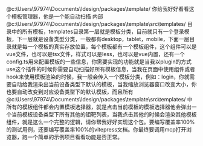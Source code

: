@c:\Users\97974\Documents\ldesign/packages\template/ 你给我好好看看这个模板管理器，他是一个能自动扫描 内部 @c:\Users\97974\Documents\ldesign/packages\template\src\templates/ 目录中的所有模板，templates目录第一层就是模板分类，目前就只有一个登录模板，下一层就是设备类型分类，一般都有desktop，tablet，mobile，下面一层目录就是每一个模板的真实存放位置，每个模板都有一个模板组件，这个组件可以是vue文件，也可以是tsx文件，样式可以是less，也可以是vue内置，还有一个config.ts用来配置模板的一些信息，你需要实现的功能就是当我以plugin的方式use这个插件的时候你需要自动扫描好所有模板信息，当我在页面中使用组件或者hook来使用模板渲染的时候，我一般会传入一个模板分类，例如：login，你就需要自动给我渲染出当前设备类型下默认的模板，当我缩放浏览器窗口改变大小，你也要自动改变到对应设备类型下的默认模板，而且所有 @c:\Users\97974\Documents\ldesign/packages\template\src\templates/ 中所有的模板组件都会内置模板选择器，就是点击当前模板的模板选择器他会弹出一个当前模板设备类型下所有其他的钼靶列表，当我点击其他的时候会渲染其他模板组件，就是这么一个完整的逻辑，请你帮我好好实现这个包。要编写覆盖率100%的测试用例，还要编写覆盖率100%的vitepress文档。你最终要调用mcp打开浏览器，跑一个简单的示例项目看看功能是否正常。